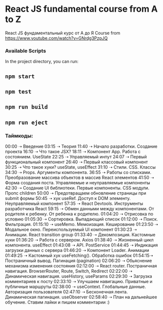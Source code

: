 # React JS fundamental course from A to Z

React JS фундаментальный курс от А до Я
Course from https://www.youtube.com/watch?v=GNrdg3PzpJQ

### Available Scripts

In the project directory, you can run:

## `npm start`

## `npm test`

## `npm run build`

## `npm run eject`

### Таймкоды:
00:00 ➝ Введение
03:15 ➝ Теория
11:40 ➝ Начало разработки. Создание проекта
16:10 ➝ Что такое JSX?
18:11 ➝ Компонент App. Работа с состоянием. UseState
22:25 ➝ Управляемый инпут
24:07 ➝ Первый функциональный компонент
26:40 ➝ Первый классовый компонент
30:25 ➝ Что такое хуки? useState, useEffect
31:10 ➝ Стили. CSS. Классы
34:30 ➝ Props. Аргументы компонента. 
36:55 ➝ Работы со списками. Преобразование массива объектов в массив React элементов
41:50 ➝ Форма создания поста. Управляемые и неуправляемые компоненты
42:30 ➝ Создание UI библиотеки. Первые компоненты. CSS модули. Пропс children
50:00 ➝ Предотвращаем обновление страницы при submit формы
50:45 ➝ хук useRef. Доступ к DOM элементу. Неуправляемый компонент
57:35 ➝ React Devtools. Инструменты разработчика React
59:15 ➝ Обмен данными между компонентами. От родителя к ребенку. От ребенка к родителю.
01:04:20 ➝ Отрисовка по условию
01:05:30 ➝ Сортировка. Выпадающий список
01:12:00 ➝ Поиск. Фильтрация.
01:15:10 ➝ useMemo. Мемоизация. Кеширование
01:23:50 ➝ Модальное окно. Переиспользуемый UI компонент
01:30:23 ➝ Анимации. React transition group
01:33:40 ➝ Декомпозиция. Кастомные хуки
01:36:20 ➝ Работа с сервером. Axios
01:38:40 ➝ Жизненный цикл компонента. useEffect
01:43:08 ➝ API. PostService
01:44:45 ➝ Индикация загрузки данных с сервера
01:46:20 ➝ Компонент Loader. Анимации
01:49:25 ➝ Кастомный хук useFetching(). Обработка ошибок
01:54:15➝ Постраничный вывод. Пагинация (pagination)
02:06:20 ➝ Обьяснение механизма изменения состояния
02:12:00 ➝ React router. Постраничная навигация. BrowserRouter, Route, Switch, Redirect
02:22:00 ➝ Динамическая навигация. useHistory, useParams
02:29:30 ➝ Загрузка комментариев к посту
02:33:10 ➝ Улучшаем навигацию. Приватные и публичные маршруты
02:38:00 ➝ useContext. Глобальные данные. Авторизация пользователя
02:47:10 ➝ Бесконечная лента. Динамическая пагинация. useObserver
02:58:40 ➝ План на дальнейшее обучение. Ставим лайки и пишем комментарии :)
